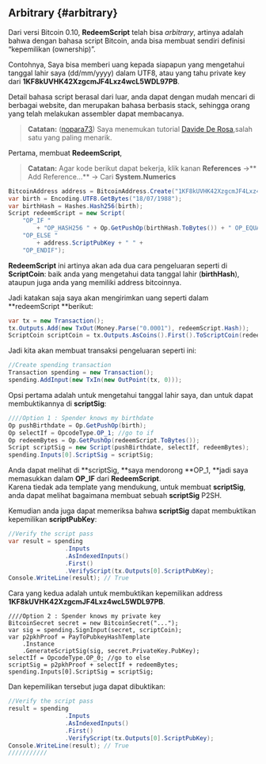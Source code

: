 ## Arbitrary {#arbitrary}

Dari versi Bitcoin 0.10, **RedeemScript** telah bisa _arbitrary_, artinya adalah bahwa dengan bahasa script Bitcoin, anda bisa membuat sendiri definisi “kepemilikan \(ownership\)”.

Contohnya, Saya bisa memberi uang kepada siapapun yang mengetahui tanggal lahir saya \(dd\/mm\/yyyy\) dalam UTF8, atau yang tahu private key dari **1KF8kUVHK42XzgcmJF4Lxz4wcL5WDL97PB**.

Detail bahasa script berasal dari luar, anda dapat dengan mudah mencari di berbagai website, dan merupakan bahasa berbasis stack, sehingga orang yang telah melakukan assembler dapat membacanya.

> **Catatan:** \([nopara73](https://github.com/nopara73)\) Saya menemukan tutorial [Davide De Rosa](http://davidederosa.com/basic-blockchain-programming/bitcoin-script-language-part-one/),salah satu yang paling menarik.

Pertama, membuat **RedeemScript**,

> **Catatan:** Agar kode berikut dapat bekerja, klik kanan **References** -&gt;** Add Reference...** -&gt; Cari **System.Numerics**

```cs
BitcoinAddress address = BitcoinAddress.Create("1KF8kUVHK42XzgcmJF4Lxz4wcL5WDL97PB");
var birth = Encoding.UTF8.GetBytes("18/07/1988");
var birthHash = Hashes.Hash256(birth);
Script redeemScript = new Script(
    "OP_IF "
        + "OP_HASH256 " + Op.GetPushOp(birthHash.ToBytes()) + " OP_EQUAL " +
    "OP_ELSE "
        + address.ScriptPubKey + " " +
    "OP_ENDIF");
```

**RedeemScript** ini artinya akan ada dua cara pengeluaran seperti di **ScriptCoin**: baik anda yang mengetahui data tanggal lahir \(**birthHash**\), ataupun juga anda yang memiliki address bitcoinnya.

Jadi katakan saja saya akan mengirimkan uang seperti dalam **redeemScript **berikut:

```cs
var tx = new Transaction();
tx.Outputs.Add(new TxOut(Money.Parse("0.0001"), redeemScript.Hash));
ScriptCoin scriptCoin = tx.Outputs.AsCoins().First().ToScriptCoin(redeemScript);
```

Jadi kita akan membuat transaksi pengeluaran seperti ini:

```cs
//Create spending transaction
Transaction spending = new Transaction();
spending.AddInput(new TxIn(new OutPoint(tx, 0)));
```

Opsi pertama adalah untuk mengetahui tanggal lahir saya, dan untuk dapat membuktikannya di **scriptSig**:

```cs
////Option 1 : Spender knows my birthdate
Op pushBirthdate = Op.GetPushOp(birth);
Op selectIf = OpcodeType.OP_1; //go to if
Op redeemBytes = Op.GetPushOp(redeemScript.ToBytes());
Script scriptSig = new Script(pushBirthdate, selectIf, redeemBytes);
spending.Inputs[0].ScriptSig = scriptSig;
```

Anda dapat melihat di **scriptSig, **saya mendorong **OP\_1, **jadi saya memasukkan dalam **OP\_IF** dari **RedeemScript**.  
Karena tiedak ada template yang mendukung, untuk membuat **scriptSig**, anda dapat melihat bagaimana membuat sebuah **scriptSig** P2SH.

Kemudian anda juga dapat memeriksa bahwa **scriptSig** dapat membuktikan kepemilikan **scriptPubKey**:

```cs
//Verify the script pass
var result = spending
                .Inputs
                .AsIndexedInputs()
                .First()
                .VerifyScript(tx.Outputs[0].ScriptPubKey);
Console.WriteLine(result); // True
```

Cara yang kedua adalah untuk membuktikan kepemilikan address **1KF8kUVHK42XzgcmJF4Lxz4wcL5WDL97PB**.

```
////Option 2 : Spender knows my private key
BitcoinSecret secret = new BitcoinSecret("...");
var sig = spending.SignInput(secret, scriptCoin);
var p2pkhProof = PayToPubkeyHashTemplate
    .Instance
    .GenerateScriptSig(sig, secret.PrivateKey.PubKey);
selectIf = OpcodeType.OP_0; //go to else
scriptSig = p2pkhProof + selectIf + redeemBytes;
spending.Inputs[0].ScriptSig = scriptSig;
```

Dan kepemilikan tersebut juga dapat dibuktikan:

```cs
//Verify the script pass
result = spending
                .Inputs
                .AsIndexedInputs()
                .First()
                .VerifyScript(tx.Outputs[0].ScriptPubKey);
Console.WriteLine(result); // True
///////////
```


